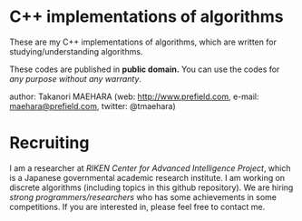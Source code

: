 # C++ implementations of algorithms

These are my C++ implementations of algorithms,
which are written for studying/understanding algorithms.

These codes are published in **public domain.**
You can use the codes for *any purpose without any warranty*.


author: Takanori MAEHARA (web: http://www.prefield.com, e-mail: maehara@prefield.com, twitter: @tmaehara)

# Recruiting

I am a researcher at *RIKEN Center for Advanced Intelligence Project*, which is a Japanese governmental academic research institute. I am working on discrete algorithms (including topics in this github repository). We are hiring *strong programmers/researchers* who has some achievements in some competitions. If you are interested in, please feel free to contact me.
